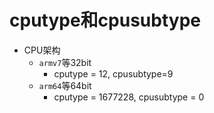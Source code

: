 # cputype和cpusubtype

* CPU架构
  * `armv7`等32bit
    * cputype = 12, cpusubtype=9
  * `arm64`等64bit
    *  cputype = 1677228, cpusubtype = 0
